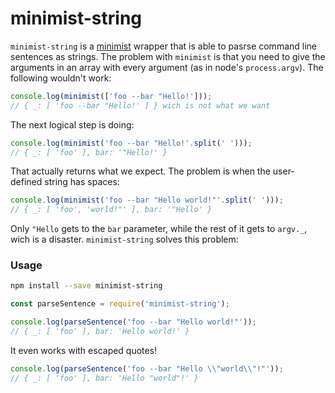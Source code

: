 # minimist-string

`minimist-string` is a [minimist](https://github.com/substack/minimist) wrapper that is able to pasrse command line sentences as strings. The problem with `minimist` is that you need to give the arguments in an array with every argument (as in node's `process.argv`). The following wouldn't work:

```javascript
console.log(minimist(['foo --bar "Hello!']));
// { _: [ 'foo --bar "Hello!' ] } wich is not what we want
```

The next logical step is doing:

```javascript
console.log(minimist('foo --bar "Hello!'.split(' ')));
// { _: [ 'foo' ], bar: '"Hello!' }
```

That actually returns what we expect. The problem is when the user-defined string has spaces:

```javascript
console.log(minimist('foo --bar "Hello world!"'.split(' ')));
// { _: [ 'foo', 'world!"' ], bar: '"Hello' }
```
 Only `"Hello` gets to the `bar` parameter, while the rest of it gets to `argv._`, wich is a disaster. `minimist-string` solves this problem:

### Usage

```sh
npm install --save minimist-string
```

```javascript
const parseSentence = require('minimist-string');

console.log(parseSentence('foo --bar "Hello world!"'));
// { _: [ 'foo' ], bar: 'Hello world!' }
```

It even works with escaped quotes!

```javascript
console.log(parseSentence('foo --bar "Hello \\"world\\"!"'));
// { _: [ 'foo' ], bar: 'Hello "world"!' }
```